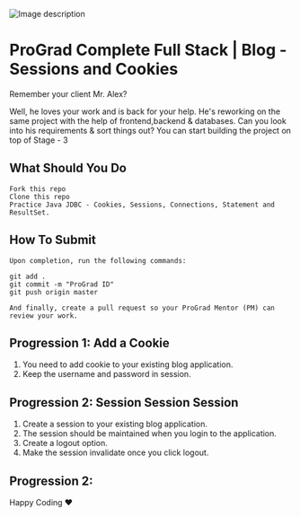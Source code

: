 ![Image description](https://i1.faceprep.in/ProGrad/face-logo-resized.png)

# ProGrad Complete Full Stack | Blog -Sessions and Cookies

Remember your client Mr. Alex? 

Well, he loves your work and is back for your help. He's reworking on the same project with the help of frontend,backend & databases. Can you look into his requirements & sort things out?
You can start building the project on top of Stage - 3

## What Should You Do
```
Fork this repo
Clone this repo
Practice Java JDBC - Cookies, Sessions, Connections, Statement and ResultSet.
```

## How To Submit
```
Upon completion, run the following commands:

git add .
git commit -m "ProGrad ID"
git push origin master

And finally, create a pull request so your ProGrad Mentor (PM) can review your work.
```


## Progression 1: Add a Cookie
1. You need to add cookie to your existing blog application.
2. Keep the username and password in session.

## Progression 2: Session Session Session
1. Create a session to your existing blog application.
2. The session should be maintained when you login to the application.
3. Create a logout option.
4. Make the session invalidate once you click logout.


## Progression 2:


Happy Coding ❤️
